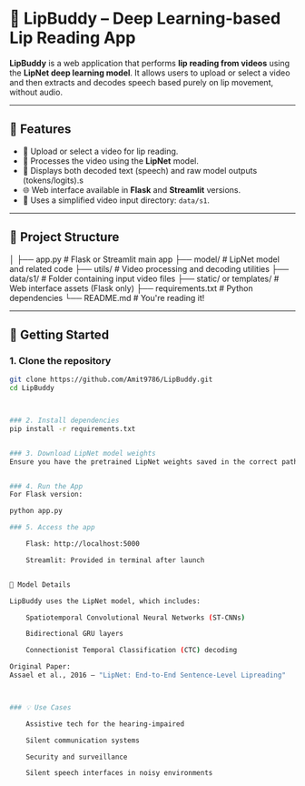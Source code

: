 # 🧠 LipBuddy – Deep Learning-based Lip Reading App

**LipBuddy** is a web application that performs **lip reading from videos** using the **LipNet deep learning model**. It allows users to upload or select a video and then extracts and decodes speech based purely on lip movement, without audio.

---

## 📌 Features

- 🎥 Upload or select a video for lip reading.
- 🧠 Processes the video using the **LipNet** model.
- 📜 Displays both decoded text (speech) and raw model outputs (tokens/logits).s
- 🌐 Web interface available in **Flask** and **Streamlit** versions.
- 📁 Uses a simplified video input directory: `data/s1`.

----

## 📂 Project Structure
│
├── app.py                # Flask or Streamlit main app
├── model/                # LipNet model and related code
├── utils/                # Video processing and decoding utilities
├── data/s1/              # Folder containing input video files
├── static/ or templates/ # Web interface assets (Flask only)
├── requirements.txt      # Python dependencies
└── README.md             # You're reading it!


---

## 🚀 Getting Started

### 1. Clone the repository

```bash
git clone https://github.com/Amit9786/LipBuddy.git
cd LipBuddy



### 2. Install dependencies
pip install -r requirements.txt


### 3. Download LipNet model weights
Ensure you have the pretrained LipNet weights saved in the correct path (model/ or as required by your implementation).


### 4. Run the App
For Flask version:

python app.py

### 5. Access the app

    Flask: http://localhost:5000

    Streamlit: Provided in terminal after launch


🧬 Model Details

LipBuddy uses the LipNet model, which includes:

    Spatiotemporal Convolutional Neural Networks (ST-CNNs)

    Bidirectional GRU layers

    Connectionist Temporal Classification (CTC) decoding

Original Paper:
Assael et al., 2016 – "LipNet: End-to-End Sentence-Level Lipreading"



### 💡 Use Cases

    Assistive tech for the hearing-impaired

    Silent communication systems

    Security and surveillance

    Silent speech interfaces in noisy environments


